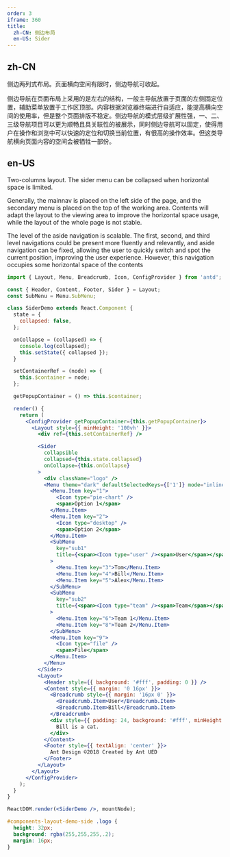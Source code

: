 ```yaml
---
order: 3
iframe: 360
title:
  zh-CN: 侧边布局
  en-US: Sider
---
```


## zh-CN

侧边两列式布局。页面横向空间有限时，侧边导航可收起。

侧边导航在页面布局上采用的是左右的结构，一般主导航放置于页面的左侧固定位置，辅助菜单放置于工作区顶部。内容根据浏览器终端进行自适应，能提高横向空间的使用率，但是整个页面排版不稳定。侧边导航的模式层级扩展性强，一、二、三级导航项目可以更为顺畅且具关联性的被展示，同时侧边导航可以固定，使得用户在操作和浏览中可以快速的定位和切换当前位置，有很高的操作效率。但这类导航横向页面内容的空间会被牺牲一部份。

## en-US

Two-columns layout. The sider menu can be collapsed when horizontal space is limited.

Generally, the mainnav is placed on the left side of the page, and the secondary menu is placed on the top of the working area. Contents will adapt the layout to the viewing area to improve the horizontal space usage, while the layout of the whole page is not stable.

The level of the aside navigation is scalable. The first, second, and third level navigations could be present more fluently and relevantly, and aside navigation can be fixed, allowing the user to quickly switch and spot the current position, improving the user experience. However, this navigation occupies some horizontal space of the contents

````jsx
import { Layout, Menu, Breadcrumb, Icon, ConfigProvider } from 'antd';

const { Header, Content, Footer, Sider } = Layout;
const SubMenu = Menu.SubMenu;

class SiderDemo extends React.Component {
  state = {
    collapsed: false,
  };

  onCollapse = (collapsed) => {
    console.log(collapsed);
    this.setState({ collapsed });
  }

  setContainerRef = (node) => {
    this.$container = node;
  };

  getPopupContainer = () => this.$container;

  render() {
    return (
      <ConfigProvider getPopupContainer={this.getPopupContainer}>
        <Layout style={{ minHeight: '100vh' }}>
          <div ref={this.setContainerRef} />

          <Sider
            collapsible
            collapsed={this.state.collapsed}
            onCollapse={this.onCollapse}
          >
            <div className="logo" />
            <Menu theme="dark" defaultSelectedKeys={['1']} mode="inline">
              <Menu.Item key="1">
                <Icon type="pie-chart" />
                <span>Option 1</span>
              </Menu.Item>
              <Menu.Item key="2">
                <Icon type="desktop" />
                <span>Option 2</span>
              </Menu.Item>
              <SubMenu
                key="sub1"
                title={<span><Icon type="user" /><span>User</span></span>}
              >
                <Menu.Item key="3">Tom</Menu.Item>
                <Menu.Item key="4">Bill</Menu.Item>
                <Menu.Item key="5">Alex</Menu.Item>
              </SubMenu>
              <SubMenu
                key="sub2"
                title={<span><Icon type="team" /><span>Team</span></span>}
              >
                <Menu.Item key="6">Team 1</Menu.Item>
                <Menu.Item key="8">Team 2</Menu.Item>
              </SubMenu>
              <Menu.Item key="9">
                <Icon type="file" />
                <span>File</span>
              </Menu.Item>
            </Menu>
          </Sider>
          <Layout>
            <Header style={{ background: '#fff', padding: 0 }} />
            <Content style={{ margin: '0 16px' }}>
              <Breadcrumb style={{ margin: '16px 0' }}>
                <Breadcrumb.Item>User</Breadcrumb.Item>
                <Breadcrumb.Item>Bill</Breadcrumb.Item>
              </Breadcrumb>
              <div style={{ padding: 24, background: '#fff', minHeight: 360 }}>
                Bill is a cat.
              </div>
            </Content>
            <Footer style={{ textAlign: 'center' }}>
              Ant Design ©2018 Created by Ant UED
            </Footer>
          </Layout>
        </Layout>
      </ConfigProvider>
    );
  }
}

ReactDOM.render(<SiderDemo />, mountNode);
````

````css
#components-layout-demo-side .logo {
  height: 32px;
  background: rgba(255,255,255,.2);
  margin: 16px;
}
````
